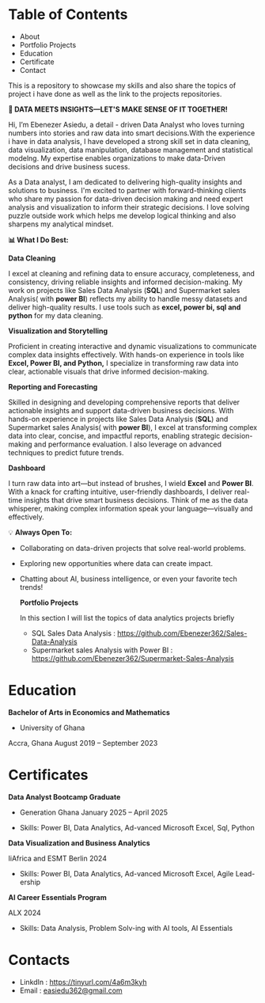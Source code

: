 # Table of Contents
- About
- Portfolio Projects
- Education
- Certificate
- Contact

This is a repository to showcase my skills and also share the topics of project i have done as well as the link to the projects repositories.





**🚀 DATA MEETS INSIGHTS—LET'S MAKE SENSE OF IT TOGETHER!**

Hi, I’m Ebenezer Asiedu, a detail - driven Data Analyst who loves turning numbers 
into stories and raw data into smart decisions.With the experience i have in data analysis,
I have developed a strong skill set in data cleaning, data visualization, data manipulation, database management
and statistical modelng. My expertise enables organizations to make data-Driven decisions and drive business sucess.

As a Data analyst, I am dedicated to delivering high-quality insights and solutions to business. I'm excited to partner with forward-thinking clients
who share my passion for data-driven decision making and need expert analysis and visualization to inform their strategic decisions.
I love solving puzzle outside work which helps me develop logical thinking and also sharpens my analytical mindset.


**📊 What I Do Best:**

**Data Cleaning**

  I excel at cleaning and refining data to ensure accuracy, completeness, and consistency,
  driving reliable insights and informed decision-making. My work on projects like Sales Data Analysis (**SQL**)
  and Supermarket sales Analysis( with **power BI**)  reflects my ability to handle messy datasets and deliver high-quality results.
  I use tools such as **excel, power bi, sql and python** for my data cleaning.
  
**Visualization and Storytelling**

Proficient in creating interactive and dynamic visualizations to communicate complex data insights effectively.
With hands-on experience in tools like **Excel, Power BI, and Python,** I specialize in transforming raw data into clear, 
actionable visuals that drive informed decision-making.

**Reporting and Forecasting**

Skilled in designing and developing comprehensive reports that deliver actionable insights and support data-driven 
business decisions. With hands-on experience in projects like Sales Data Analysis (**SQL**) and  Supermarket sales Analysis( with **power BI**),
I excel at transforming complex data into clear, concise, and impactful reports, enabling strategic decision-making and performance evaluation.
I also leverage on advanced techniques to predict future trends.

**Dashboard**

I turn raw data into art—but instead of brushes, I wield **Excel** and **Power BI**. With a knack for crafting intuitive,
user-friendly dashboards, I deliver real-time insights that drive smart business decisions. 
Think of me as the data whisperer, making complex information speak your language—visually and effectively.

💡 **Always Open To:**

- Collaborating on data-driven projects that solve real-world problems.
- Exploring new opportunities where data can create impact.
- Chatting about AI, business intelligence, or even your favorite tech trends!






 
  
  **Portfolio Projects**
  
  In this section I will list the topics of data analytics projects briefly

  - SQL Sales Data Analysis :  https://github.com/Ebenezer362/Sales-Data-Analysis
  - Supermarket sales Analysis with Power BI : https://github.com/Ebenezer362/Supermarket-Sales-Analysis

# Education
**Bachelor of Arts in Economics and Mathematics**

- University of Ghana

Accra, Ghana         August 2019 – September 2023
# Certificates

**Data Analyst Bootcamp Graduate**

- Generation Ghana                January 2025 – April 2025
  
- Skills: Power BI, Data Analytics, Ad-vanced Microsoft Excel, Sql, Python

**Data Visualization and Business Analytics**
  
IiAfrica and ESMT Berlin              2024

- Skills: Power BI, Data Analytics, Ad-vanced Microsoft Excel, Agile Lead-ership

**AI Career Essentials Program**
  
ALX                   2024


- Skills: Data Analysis, Problem Solv-ing with AI tools, AI Essentials

# Contacts
- LinkdIn : https://tinyurl.com/4a6m3kyh
- Email   : easiedu362@gmail.com





